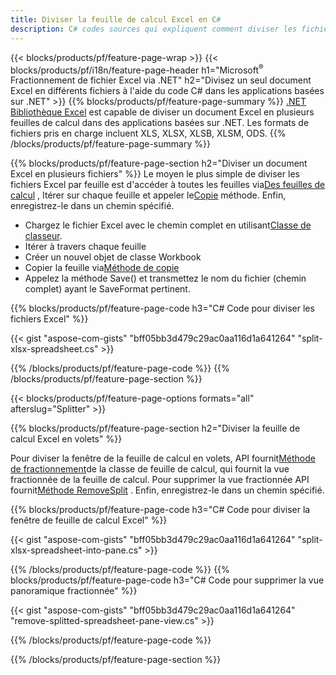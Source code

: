 ```yaml
---
title: Diviser la feuille de calcul Excel en C#
description: C# codes sources qui expliquent comment diviser les fichiers Excel Microsoft en plusieurs fichiers dans les applications Visual C#.NET
---
```

{{< blocks/products/pf/feature-page-wrap >}}
{{< blocks/products/pf/i18n/feature-page-header h1="Microsoft<sup>&reg;</sup> Fractionnement de fichier Excel via .NET" h2="Divisez un seul document Excel en différents fichiers à l\'aide du code C# dans les applications basées sur .NET" >}}
{{% blocks/products/pf/feature-page-summary %}}
[.NET Bibliothèque Excel](/cells/fr/net/) est capable de diviser un document Excel en plusieurs feuilles de calcul dans des applications basées sur .NET. Les formats de fichiers pris en charge incluent XLS, XLSX, XLSB, XLSM, ODS.
{{% /blocks/products/pf/feature-page-summary %}}

{{% blocks/products/pf/feature-page-section h2="Diviser un document Excel en plusieurs fichiers" %}}
 Le moyen le plus simple de diviser les fichiers Excel par feuille est d'accéder à toutes les feuilles via[Des feuilles de calcul](https://reference.aspose.com/cells/net/aspose.cells/workbook/properties/worksheets) , Itérer sur chaque feuille et appeler le[Copie](https://reference.aspose.com/cells/net/aspose.cells/worksheet/methods/copy) méthode. Enfin, enregistrez-le dans un chemin spécifié.

 + Chargez le fichier Excel avec le chemin complet en utilisant[Classe de classeur](https://reference.aspose.com/cells/net/aspose.cells/workbook).
+ Itérer à travers chaque feuille
+ Créer un nouvel objet de classe Workbook
 + Copier la feuille via[Méthode de copie](https://reference.aspose.com/cells/net/aspose.cells/worksheet/methods/copy)
+ Appelez la méthode Save() et transmettez le nom du fichier (chemin complet) ayant le SaveFormat pertinent.

{{% blocks/products/pf/feature-page-code h3="C# Code pour diviser les fichiers Excel" %}}

{{< gist "aspose-com-gists" "bff05bb3d479c29ac0aa116d1a641264" "split-xlsx-spreadsheet.cs" >}}

{{% /blocks/products/pf/feature-page-code %}}
{{% /blocks/products/pf/feature-page-section %}}

{{< blocks/products/pf/feature-page-options formats="all" afterslug="Splitter" >}}

{{% blocks/products/pf/feature-page-section h2="Diviser la feuille de calcul Excel en volets" %}}

 Pour diviser la fenêtre de la feuille de calcul en volets, API fournit[Méthode de fractionnement](https://reference.aspose.com/cells/net/aspose.cells/worksheet/methods/split)de la classe de feuille de calcul, qui fournit la vue fractionnée de la feuille de calcul. Pour supprimer la vue fractionnée API fournit[Méthode RemoveSplit](https://reference.aspose.com/cells/net/aspose.cells/worksheet/methods/removesplit) . Enfin, enregistrez-le dans un chemin spécifié.

{{% blocks/products/pf/feature-page-code h3="C# Code pour diviser la fenêtre de feuille de calcul Excel" %}}

{{< gist "aspose-com-gists" "bff05bb3d479c29ac0aa116d1a641264" "split-xlsx-spreadsheet-into-pane.cs" >}}

{{% /blocks/products/pf/feature-page-code %}}
{{% blocks/products/pf/feature-page-code h3="C# Code pour supprimer la vue panoramique fractionnée" %}}

{{< gist "aspose-com-gists" "bff05bb3d479c29ac0aa116d1a641264" "remove-splitted-spreadsheet-pane-view.cs" >}}

{{% /blocks/products/pf/feature-page-code %}}

{{% /blocks/products/pf/feature-page-section %}}

